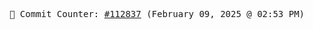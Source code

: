 <p align="center">
    <samp>
        📮 Commit Counter: <a href="https://github.com/Javascript-void0/Javascript-void0/commits/main">#112837</a> (February 09, 2025 @ 02:53 PM)
    </samp>
</p>